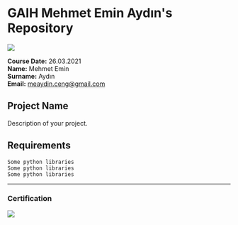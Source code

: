 # GAIH Mehmet Emin Aydın's Repository
![](img/newlogo.png)

**Course Date:** 26.03.2021  
**Name:** Mehmet Emin  
**Surname:** Aydın  
**Email:** meaydin.ceng@gmail.com  
  

## Project Name
Description of your project.

## Requirements
```
Some python libraries
Some python libraries
Some python libraries
```
---

### Certification
![](img/TopLearnerCertificate.png)


